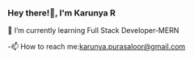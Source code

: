 ### Hey there!🙂, I'm Karunya R
🌱 I’m currently learning Full Stack Developer-MERN

-📫 How to reach me:karunya.purasaloor@gmail.com


<!--
**KarunyaR8501/KarunyaR8501** is a ✨ _special_ ✨ repository because its `README.md` (this file) appears on your GitHub profile.

Here are some ideas to get you started:

- 🔭 I’m currently working on ...

- 👯 I’m looking to collaborate on ...
- 🤔 I’m looking for help with ...
- 💬 Ask me about ...

- 😄 Pronouns: ...
- ⚡ Fun fact: ...
-->
